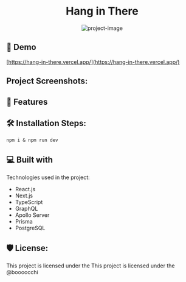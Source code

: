 <h1 align="center" id="title">Hang in There</h1>

<p align="center"><img src="https://github.com/boooocchi/Hang_in_There/assets/111376639/95f32a36-fbe4-4b76-81a7-945bfba891d1" alt="project-image"></p>

<p id="description"></p>

<h2>🚀 Demo</h2>

[https://hang-in-there.vercel.app/](https://hang-in-there.vercel.app/)

<h2>Project Screenshots:</h2>

<h2>🧐 Features</h2>

<h2>🛠️ Installation Steps:</h2>

```
npm i & npm run dev
```

<h2>💻 Built with</h2>

Technologies used in the project:

- React.js
- Next.js
- TypeScript
- GraphQL
- Apollo Server
- Prisma
- PostgreSQL

<h2>🛡️ License:</h2>

This project is licensed under the This project is licensed under the @boooocchi
